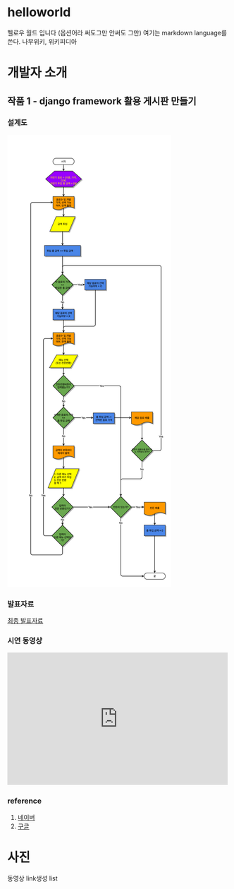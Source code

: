 # helloworld
헬로우 월드 입니다 (옵션어라 써도그만 안써도 그만) 
여기는 markdown language를 쓴다. 
나무위키, 위키피디아 
# 개발자 소개
## 작품 1 - django framework 활용 게시판 만들기 
### 설계도
<img src = "archi.png"/>

### 발표자료 
[최종 발표자료](/project.pptx)

### 시연 동영상 
<iframe width="500" height="300" src="https://www.youtube.com/embed/5EtOquxfIRA?list=RD5EtOquxfIRA" title="[최신가요 실시간 인기차트] 2025년 7월 24일 4주차, 멜론차트 X, 종합차트, 노래모음 KPOP 플레이리스트" frameborder="0" allow="accelerometer; autoplay; clipboard-write; encrypted-media; gyroscope; picture-in-picture; web-share" referrerpolicy="strict-origin-when-cross-origin" allowfullscreen></iframe>


### reference
1. [네이버](https://www.naver.com) <br>
2. [구글](https://www.google.com) <br>

# 사진
동영상
link생성
list
